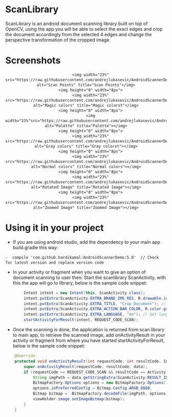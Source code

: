 # ScanLibrary
ScanLibrary is an android document scanning library built on top of OpenCV, using the app you will be able to select the exact edges and crop the document accordingly from the selected 4 edges and change the perspective transformation of the cropped image.

# Screenshots

<div align="center">

		<img width="23%" src="https://raw.githubusercontent.com/andrejlukasevic/AndroidScannerDemo/master/ScanDemoExample/screenshots/a.png" alt="Scan Points" title="Scan Points"</img>
        <img height="0" width="8px">
        <img width="23%" src="https://raw.githubusercontent.com/andrejlukasevic/AndroidScannerDemo/master/ScanDemoExample/screenshots/b.png" alt="Magic colors" title="Magic colorst"</img>
        <img height="0" width="8px">
        <img width="23%"src="https://raw.githubusercontent.com/andrejlukasevic/AndroidScannerDemo/master/ScanDemoExample/screenshots/c.png" alt="Palette" title="Palette"></img>
        <img height="0" width="8px">
        <img width="23%" src="https://raw.githubusercontent.com/andrejlukasevic/AndroidScannerDemo/master/ScanDemoExample/screenshots/d.png" alt="Gray colors" title="Gray colorst"></img>
        <img height="0" width="8px">
        <img width="23%" src="https://raw.githubusercontent.com/andrejlukasevic/AndroidScannerDemo/master/ScanDemoExample/screenshots/e.png" alt="Normal colors" title="Normal colors"></img>
        <img height="0" width="8px">
        <img width="23%" src="https://raw.githubusercontent.com/andrejlukasevic/AndroidScannerDemo/master/ScanDemoExample/screenshots/f.png" alt="Rotated Image" title="Rotated Image"></img>
        <img height="0" width="8px">
        <img width="23%" src="https://raw.githubusercontent.com/andrejlukasevic/AndroidScannerDemo/master/ScanDemoExample/screenshots/g.png" alt="Zoomed Image" title="Zoomed Image"></img>
</div>

# Using it in your project
- If you are using android studio, add the dependency to your main app build.gradle this way: 

```	    
-  compile 'com.github.hardikamal:AndroidScannerDemo:5.0'  // Check for latest version and replace version code
```
- In your activity or fragment when you want to give an option of document scanning to user then:
Start the scanlibrary ScanActivity, with this the app will go to library, below is the sample code snippet:
```java
        Intent intent = new Intent(this, ScanActivity.class);
        intent.putExtra(ScanActivity.EXTRA_BRAND_IMG_RES, R.drawable.ic_crop_white_24dp); // Set image for title icon - optional
        intent.putExtra(ScanActivity.EXTRA_TITLE, "Crop Document"); // Set title in action Bar - optional
        intent.putExtra(ScanActivity.EXTRA_ACTION_BAR_COLOR, R.color.green); // Set title color - optional
        intent.putExtra(ScanActivity.EXTRA_LANGUAGE, "en"); // Set language - optional
        startActivityForResult(intent, REQUEST_CODE_SCAN);
```

- Once the scanning is done, the application is returned from scan library to main app, to retrieve the scanned image, add onActivityResult in your activity or fragment from where you have started startActivityForResult, below is the sample code snippet:
```java
    @Override
    protected void onActivityResult(int requestCode, int resultCode, Intent data) {
        super.onActivityResult(requestCode, resultCode, data);
        if (requestCode == REQUEST_CODE_SCAN && resultCode == Activity.RESULT_OK) {
            String imgPath = data.getStringExtra(ScanActivity.RESULT_IMAGE_PATH);
            BitmapFactory.Options options = new BitmapFactory.Options();
            options.inPreferredConfig = Bitmap.Config.ARGB_8888;
            Bitmap bitmap =  BitmapFactory.decodeFile(imgPath, options);
            viewHolder.image.setImageBitmap(bitmap);
        }
    }
```
